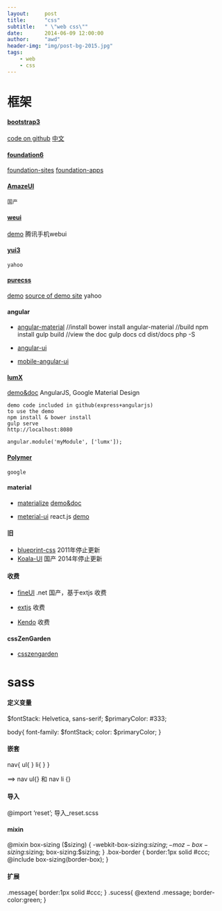 ```yaml
---
layout:     post
title:      "css"
subtitle:   " \"web css\""
date:       2014-06-09 12:00:00
author:     "awd"
header-img: "img/post-bg-2015.jpg"
tags:
    - web
    - css
---
```


# 框架

#### [bootstrap3](http://getbootstrap.com/)
[code on github](https://github.com/twbs/bootstrap)
[中文](http://www.bootcss.com/)

#### [foundation6](http://foundation.zurb.com/)
[foundation-sites](https://github.com/zurb/foundation-sites)
[foundation-apps](https://github.com/zurb/foundation-apps)

#### [AmazeUI](http://amazeui.org/)
	国产

#### [weui](https://github.com/weui)
[demo](http://weui.github.io/weui/)
	腾讯手机webui

#### [yui3](https://github.com/yui)
	yahoo
	
#### [purecss](https://github.com/yahoo/pure/)
[demo](http://purecss.io/)
[source of demo site](https://github.com/yahoo/pure-site)
	yahoo

#### angular
- [angular-material](https://github.com/angular/material)
	//install
	bower install angular-material
	//build
	npm install
	gulp build
	//view the doc
	gulp docs
	cd dist/docs
	php -S 

- [angular-ui](https://angular-ui.github.io/)
	  
- [mobile-angular-ui](https://github.com/mcasimir/mobile-angular-ui)

#### [lumX](https://github.com/lumapps/lumX)
[demo&doc](http://ui.lumapps.com/) 
	AngularJS, Google Material Design
	
	demo code included in github(express+angularjs)
	to use the demo
    npm install & bower install
    gulp serve
    http://localhost:8080
	
	angular.module('myModule', ['lumx']);


#### [Polymer](https://github.com/Polymer/polymer)
	google

#### material
- [materialize](https://github.com/Dogfalo/materialize)
[demo&doc](http://materializecss.com/)

- [meterial-ui](https://github.com/callemall/material-ui)
	react.js
	[demo](http://material-ui.com/#/)

	

#### 旧
- [blueprint-css](https://github.com/joshuaclayton/blueprint-css)
	2011年停止更新
- [Koala-UI](http://git.oschina.net/openkoala/Koala-UI) 
	国产
	2014年停止更新

#### 收费
- [fineUI](http://www.fineui.com/)
	.net
	国产，基于extjs
	收费
	
- [extjs](https://www.sencha.com/products/extjs/)
	收费
	
- [Kendo](http://www.telerik.com/kendo-ui)
	收费
	
#### cssZenGarden
- [csszengarden](http://www.csszengarden.com/)


# sass

#### 定义变量
$fontStack: Helvetica, sans-serif;
$primaryColor: #333;

body{
	font-family: $fontStack;
	color: $primaryColor;
}


#### 嵌套
nav{
	ul{	}
	li{	}
}

==> nav ul{} 和 nav li {}

#### 导入
@import ‘reset’;	导入_reset.scss



#### mixin
@mixin box-sizing ($sizing) { 
  -webkit-box-sizing:$sizing; 
  -moz-box-sizing:$sizing; 
  box-sizing:$sizing; 
} 
.box-border { 
  border:1px solid #ccc; 
  @include box-sizing(border-box); 
}


#### 扩展
.message{
  border:1px solid #ccc;
}
.sucess{
  @extend .message;
  border-color:green;
}

